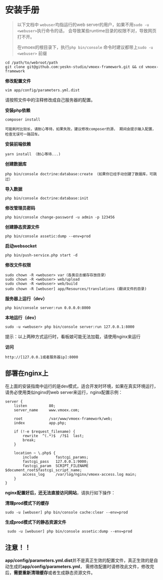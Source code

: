 # 安装手册

> 以下文档中 `webuser`均指运行的web server的用户，如果不用`sudo -u <webuser>`执行命令的话，
> 会导致某些runtime目录的权限不对，导致网页打不开。
> 
> 在vmoex的根目录下，执行`php bin/console` 命令时建议都带上`sudo -u <webuser>` 前缀

    cd /path/to/webroot/path
    git clone git@github.com:yeskn-studio/vmoex-framework.git && cd vmoex-framework

**修改配置文件**

    vim app/config/parameters.yml.dist
    
请按照文件中的注释修改成自己服务器的配置。

**安装php依赖**

    composer install
    
    可能耗时比较长，请耐心等待，如果失败，建议修改composer的源， 期间会提示输入配置，检查无误可一路回车。
    
**安装前端依赖**

    yarn install （耐心等待...)
    
**创建数据库**

    php bin/console doctrine:database:create （如果你已经手动创建了数据库，可跳过）

**导入数据**

    php bin/console doctrine:database:init

**修改管理员密码**

    php bin/console change-password -u admin -p 123456
    
**创建静态资源文件**

    php bin/console assetic:dump --env=prod
    
**启动websocket**

    php bin/push-service.php start -d
    
**修改文件权限**

    sudo chown -R <webuser> var（各类日志缓存存放目录）
    sudo chown -R <webuser> web/upload
    sudo chown -R <webuser> web/build
    sudo chown -R [webuser] app/Resources/translations (翻译文件的目录)

**服务器上运行（dev）**

    php bin/console server:run 0.0.0.0:8000

**本地运行（dev）**

    sudo -u <webuser> php bin/console server:run 127.0.0.1:8000

提示：以上两种方式运行时，看板娘可能无法加载，请使用nginx来运行

**访问**

    http://[127.0.0.1或者服务器ip]:8000

## 部署在nginx上

在上面的安装指南中运行的是dev模式，适合开发时环境，如果在真实环境运行，请务必使用类似nginx的web server来运行，nginx配置示例：

```nginx
server {
    listen          80;
    server_name     www.vmoex.com;

    root            /var/www/vmoex-framework/web;
    index           app.php;

    if (!-e $request_filename) {
        rewrite  ^(.*)$  /?$1  last;
        break;
    }
    
    location ~ \.php$ {
        include        fastcgi_params;
        fastcgi_pass   127.0.0.1:9000;
        fastcgi_param  SCRIPT_FILENAME  $document_root$fastcgi_script_name;
        access_log     /var/log/nginx/vmoex-access.log main;
    }
}
```

**nginx配置好后，还无法直接访问网站**，请执行如下操作：

**清理prod模式下的缓存**

    sudo -u [webuser] php bin/console cache:clear --env=prod
    
**生成prod模式下的静态资源文件**

     sudo -u [webuser] php bin/console assetic:dump --env=prod

## 注意！！

**app/config/parameters.yml.dist**并不是真正生效的配置文件，真正生效的是自动生成的**app/config/parameters.yml**，
需修改配置时请修改此文件，修改完后，**需要重新清理缓存**或者生成静态资源文件。
